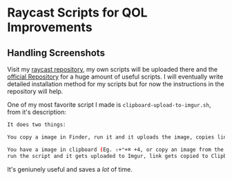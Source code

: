 # Raycast Scripts for QOL Improvements

## Handling Screenshots

Visit my [raycast repository](https://github.com/i3p9/raycast-scripts), my own scripts will be uploaded there and the [official Repository](https://github.com/raycast/script-commands) for a huge amount of useful scripts. I will eventually write detailed installation method for my scripts but for now the instructions in the repository will help.

One of my most favorite script I made is `clipboard-upload-to-imgur.sh`, from it's description:

```bash
It does two things:

You copy a image in Finder, run it and it uploads the image, copies link to clipboard

You have a image in clipboard (Eg. ⇧+⌃+⌘ +4, or copy an image from the web),
run the script and it gets uploaded to Imgur, link gets copied to Clipboard.
```

It's geniunely useful and saves a *lot* of time.
